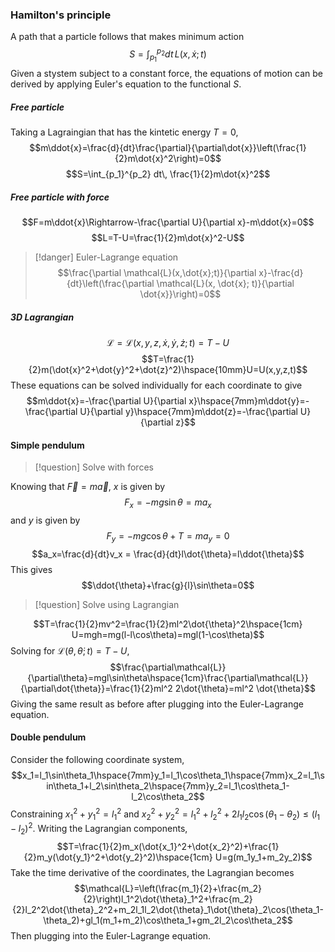 ### Hamilton's principle
A path that a particle follows that makes minimum action
$$S=\int_{p_1}^{p_2} dt\, L(x, \dot{x};t)$$ 
Given a stystem subject to a constant force, the equations of motion can be derived by applying Euler's equation to the functional $S$.
##### Free particle
Taking a Lagraingian that has the kintetic energy $T=0$, 
$$m\ddot{x}=\frac{d}{dt}\frac{\partial}{\partial\dot{x}}\left(\frac{1}{2}m\dot{x}^2\right)=0$$
$$S=\int_{p_1}^{p_2} dt\, \frac{1}{2}m\dot{x}^2$$
##### Free particle with force
$$F=m\ddot{x}\Rightarrow-\frac{\partial U}{\partial x}-m\ddot{x}=0$$
$$L=T-U=\frac{1}{2}m\dot{x}^2-U$$
>[!danger] Euler-Lagrange equation
>$$\frac{\partial \mathcal{L}(x,\dot{x};t)}{\partial x}-\frac{d}{dt}\left(\frac{\partial \mathcal{L}(x, \dot{x}; t)}{\partial \dot{x}}\right)=0$$

##### 3D Lagrangian
$$ \mathcal{L}=\mathcal{L}(x,y,z,\dot{x},\dot{y},\dot{z};t)=T-U$$
$$T=\frac{1}{2}m(\dot{x}^2+\dot{y}^2+\dot{z}^2)\hspace{10mm}U=U(x,y,z,t)$$
These equations can be solved individually for each coordinate to give $$m\ddot{x}=-\frac{\partial U}{\partial x}\hspace{7mm}m\ddot{y}=-\frac{\partial U}{\partial y}\hspace{7mm}m\ddot{z}=-\frac{\partial U}{\partial z}$$
#### Simple pendulum
>[!question] Solve with forces

Knowing that $\vec{F}=m\vec{a}$, $x$ is given by $$F_x=-mg\sin\theta=ma_x$$ and $y$ is given by $$F_y=-mg\cos\theta + T=ma_y=0$$
$$a_x=\frac{d}{dt}v_x = \frac{d}{dt}l\dot{\theta}=l\ddot{\theta}$$
This gives $$\ddot{\theta}+\frac{g}{l}\sin\theta=0$$
>[!question] Solve using Lagrangian

$$T=\frac{1}{2}mv^2=\frac{1}{2}ml^2\dot{\theta}^2\hspace{1cm} U=mgh=mg(l-l\cos\theta)=mgl(1-\cos\theta)$$
Solving for $\mathcal{L}(\theta, \dot{\theta};t)=T-U$, $$\frac{\partial\mathcal{L}}{\partial\theta}=mgl\sin\theta\hspace{1cm}\frac{\partial\mathcal{L}}{\partial\dot{\theta}}=\frac{1}{2}ml^2 2\dot{\theta}=ml^2 \dot{\theta}$$
Giving the same result as before after plugging into the Euler-Lagrange equation.
#### Double pendulum
Consider the following coordinate system, $$x_1=l_1\sin\theta_1\hspace{7mm}y_1=l_1\cos\theta_1\hspace{7mm}x_2=l_1\sin\theta_1+l_2\sin\theta_2\hspace{7mm}y_2=l_1\cos\theta_1-l_2\cos\theta_2$$
Constraining $x_1^2+y_1^2=l_1^2$ and $x_2^2+y_2^2=l_1^2+l_2^2+2l_1l_2\cos(\theta_1-\theta_2)\leq(l_1-l_2)^2$.
Writing the Lagrangian components, $$T=\frac{1}{2}m_x(\dot{x_1}^2+\dot{x_2}^2)+\frac{1}{2}m_y(\dot{y_1}^2+\dot{y_2}^2)\hspace{1cm} U=g(m_1y_1+m_2y_2)$$
Take the time derivative of the coordinates, the Lagrangian becomes $$\mathcal{L}=\left(\frac{m_1}{2}+\frac{m_2}{2}\right)l_1^2\dot{\theta}_1^2+\frac{m_2}{2}l_2^2\dot{\theta}_2^2+m_2l_1l_2\dot{\theta}_1\dot{\theta}_2\cos(\theta_1-\theta_2)+gl_1(m_1+m_2)\cos\theta_1+gm_2l_2\cos\theta_2$$
Then plugging into the Euler-Lagrange equation.